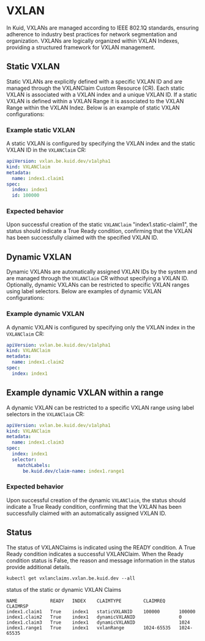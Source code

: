 # VXLAN

In Kuid, VXLANs are managed according to IEEE 802.1Q standards, ensuring adherence to industry best practices for network segmentation and organization. VXLANs are logically organized within VXLAN Indexes, providing a structured framework for VXLAN management.

## Static VXLAN

Static VXLANs are explicitly defined with a specific VXLAN ID and are managed through the VXLANClaim Custom Resource (CR). Each static VXLAN is associated with a VXLAN index and a unique VXLAN ID. If a static VXLAN is defined within a VXLAN Range it is associated to the VXLAN Range within the VXLAN Indez. Below is an example of static VXLAN configurations:

### Example static VXLAN

A static VXLAN is configured by specifying the VXLAN index and the static VXLAN ID in the `VXLANClaim` CR:

```yaml
apiVersion: vxlan.be.kuid.dev/v1alpha1
kind: VXLANClaim
metadata:
  name: index1.claim1
spec:
  index: index1
  id: 100000
```

### Expected behavior

Upon successful creation of the static `VXLANClaim` "index1.static-claim1", the status should indicate a True Ready condition, confirming that the VXLAN has been successfully claimed with the specified VXLAN ID.

## Dynamic VXLAN

Dynamic VXLANs are automatically assigned VXLAN IDs by the system and are managed through the `VXLANClaim` CR without specifying a VXLAN ID. Optionally, dynamic VXLANs can be restricted to specific VXLAN ranges using label selectors. Below are examples of dynamic VXLAN configurations:

### Example dynamic VXLAN

A dynamic VXLAN is configured by specifying only the VXLAN index in the `VXLANClaim` CR:

```yaml
apiVersion: vxlan.be.kuid.dev/v1alpha1
kind: VXLANClaim
metadata:
  name: index1.claim2
spec:
  index: index1
```

## Example dynamic VXLAN within a range

A dynamic VXLAN can be restricted to a specific VXLAN range using label selectors in the `VXLANClaim` CR:

```yaml
apiVersion: vxlan.be.kuid.dev/v1alpha1
kind: VXLANClaim
metadata:
  name: index1.claim3
spec:
  index: index1
  selector:
    matchLabels:
      be.kuid.dev/claim-name: index1.range1
```
### Expected behavior

Upon successful creation of the dynamic `VXLANClaim`, the status should indicate a True Ready condition, confirming that the VXLAN has been successfully claimed with an automatically assigned VXLAN ID.

## Status

The status of VXLANClaims is indicated using the READY condition. A True Ready condition indicates a successful VXLANClaim. When the Ready condition status is False, the reason and message information in the status provide additional details.

```
kubectl get vxlanclaims.vxlan.be.kuid.dev --all
```

status of the static or dynamic VXLAN Claims

```
NAME            READY   INDEX    CLAIMTYPE        CLAIMREQ     CLAIMRSP
index1.claim1   True    index1   staticVXLANID    100000       100000
index1.claim2   True    index1   dynamicVXLANID                0
index1.claim3   True    index1   dynamicVXLANID                1024
index1.range1   True    index1   vxlanRange       1024-65535   1024-65535
```

